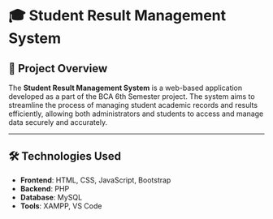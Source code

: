 # 🎓 Student Result Management System

## 📌 Project Overview

The **Student Result Management System** is a web-based application developed as a part of the BCA 6th Semester project. The system aims to streamline the process of managing student academic records and results efficiently, allowing both administrators and students to access and manage data securely and accurately.

---

## 🛠️ Technologies Used

- **Frontend**: HTML, CSS, JavaScript, Bootstrap  
- **Backend**: PHP  
- **Database**: MySQL  
- **Tools**: XAMPP, VS Code

